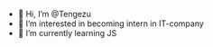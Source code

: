 - 👋 Hi, I’m @Tengezu
- 👀 I’m interested in becoming intern in IT-company
- 🌱 I’m currently learning JS

<!---
Tengezu/Tengezu is a ✨ special ✨ repository because its `README.md` (this file) appears on your GitHub profile.
You can click the Preview link to take a look at your changes.
--->

